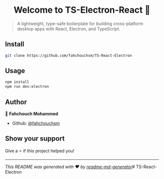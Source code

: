 <h1 align="center">Welcome to TS-Electron-React 👋</h1>
<p>
</p>

> A lightweight, type-safe boilerplate for building cross-platform desktop apps
> with React, Electron, and TypeScript.

## Install

```sh
git clone https://github.com/fahchouchsm/TS-React-Electron
```

## Usage

```sh
npm install
npm run dev:electron
```

## Author

👤 **Fahchouch Mohammed**

- Github: [@fahchouchsm](https://github.com/fahchouchsm)

## Show your support

Give a ⭐️ if this project helped you!

---

_This README was generated with ❤️ by
[readme-md-generator](https://github.com/kefranabg/readme-md-generator)_#
TS-React-Electron
